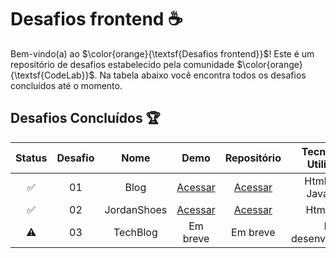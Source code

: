 # Desafios frontend ☕

Bem-vindo(a) ao $\color{orange}{\textsf{Desafios frontend}}$! Este é um repositório de desafios estabelecido pela comunidade $\color{orange}{\textsf{CodeLab}}$.
Na tabela abaixo você encontra todos os desafios concluídos até o momento.

## Desafios Concluídos 🏆

| Status | Desafio |    Nome     |                           Demo                            |                                   Repositório                                   | Tecnologias Utilizadas |
| :----: | :-----: | :---------: | :-------------------------------------------------------: | :-----------------------------------------------------------------------------: | :--------------------: |
|   ✅   |   01    |    Blog     |    [Acessar](https://desafio-iurecode-01.vercel.app/)     | [Acessar](https://github.com/LandGabriel/Desafios-CodeLab/tree/main/Desafio-01) | Html, Css e JavaScript |
|   ✅   |   02    | JordanShoes | [Acessar](https://desafio-iurecode-02-jordan.vercel.app/) | [Acessar](https://github.com/LandGabriel/Desafios-CodeLab/tree/main/Desafio-02) |       Html e Css       |
|   ⚠️   |   03    |  TechBlog   |                         Em breve                          |                                    Em breve                                     |   Em desenvolvimento   |
